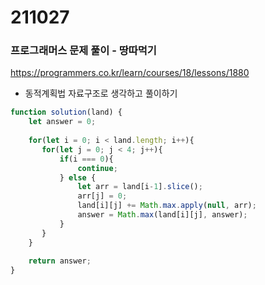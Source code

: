 # 211027
### 프로그래머스 문제 풀이 - 땅따먹기
https://programmers.co.kr/learn/courses/18/lessons/1880
* 동적계획법 자료구조로 생각하고 풀이하기

```jsx
function solution(land) {
    let answer = 0;
    
    for(let i = 0; i < land.length; i++){
       for(let j = 0; j < 4; j++){
           if(i === 0){
               continue;
           } else {
               let arr = land[i-1].slice();
               arr[j] = 0;
               land[i][j] += Math.max.apply(null, arr);
               answer = Math.max(land[i][j], answer);
           }
       }       
    }
    
    return answer;
}
```
